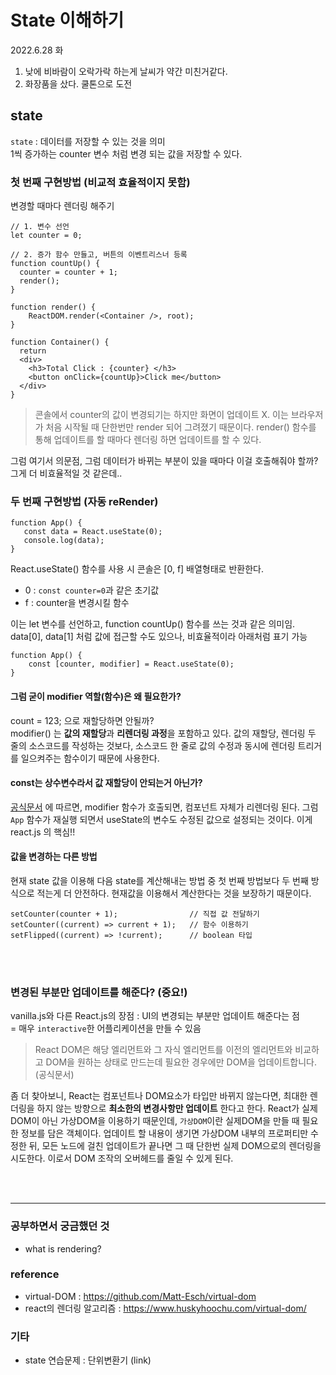 # State 이해하기

2022.6.28 화
1. 낮에 비바람이 오락가락 하는게 날씨가 약간 미친거같다.
2. 화장품을 샀다. 쿨톤으로 도전


## state
`state` : 데이터를 저장할 수 있는 것을 의미
<br>1씩 증가하는 counter 변수 처럼 변경 되는 값을 저장할 수 있다.


### 첫 번째 구현방법 (비교적 효율적이지 못함)
변경할 때마다 렌더링 해주기
```
// 1. 변수 선언
let counter = 0;

// 2. 증가 함수 만들고, 버튼의 이벤트리스너 등록
function countUp() {
  counter = counter + 1;
  render();
}

function render() {
    ReactDOM.render(<Container />, root);
}

function Container() {
  return 
  <div>
    <h3>Total Click : {counter} </h3>
    <button onClick={countUp}>Click me</button>
  </div>
}

```

> 콘솔에서 counter의 값이 변경되기는 하지만 화면이 업데이트 X. 이는 브라우저가 처음 시작될 때 단한번만 render 되어 그려졌기 때문이다. render() 함수를 통해 업데이트를 할 때마다 렌더링 하면 업데이트를 할 수 있다.

그럼 여기서 의문점, 그럼 데이터가 바뀌는 부분이 있을 때마다 이걸 호출해줘야 할까? 그게 더 비효율적일 것 같은데..


### 두 번째 구현방법 (자동 reRender) 
```
function App() {
   const data = React.useState(0);
   console.log(data); 
}
```
React.useState() 함수를 사용 시 콘솔은 [0, f] 배열형태로 반환한다.
- 0 : `const counter=0`과 같은 초기값
- f : counter을 변경시킬 함수

이는 let 변수를 선언하고, function countUp() 함수를 쓰는 것과 같은 의미임.
data[0], data[1] 처럼 값에 접근할 수도 있으나, 비효율적이라 아래처럼 표기 가능

```
function App() {
    const [counter, modifier] = React.useState(0);
}
```

#### 그럼 굳이 modifier 역할(함수)은 왜 필요한가?
count = 123; 으로 재할당하면 안될까?
<br> modifier() 는 **값의 재할당**과 **리렌더링 과정**을 포함하고 있다. 값의 재할당, 렌더링 두 줄의 소스코드를 작성하는 것보다, 소스코드 한 줄로 값의 수정과 동시에 렌더링 트리거를 일으켜주는 함수이기 때문에 사용한다.

#### const는 상수변수라서 값 재할당이 안되는거 아닌가?
[공식문서](https://reactnative.dev/docs/intro-react#:~:text=You%20might%E2%80%99ve%20noticed,of%20isHungry.) 에 따르면, modifier 함수가 호출되면, 컴포넌트 자체가 리렌더링 된다. 
그럼 `App` 함수가 재실행 되면서 useState의 변수도 수정된 값으로 설정되는 것이다.
이게 react.js 의 핵심!!

#### 값을 변경하는 다른 방법
현재 state 값을 이용해 다음 state를 계산해내는 방법 중 첫 번째 방법보다 두 번째 방식으로 적는게 더 안전하다.
현재값을 이용해서 계산한다는 것을 보장하기 때문이다.
```
setCounter(counter + 1);                // 직접 값 전달하기
setCounter((current) => current + 1);   // 함수 이용하기
setFlipped((current) => !current);      // boolean 타입
```

<br><br>

### 변경된 부분만 업데이트를 해준다? (중요!)
vanilla.js와 다른 React.js의 장점 : UI의 변경되는 부분만 업데이트 해준다는 점
<br>= 매우 `interactive`한 어플리케이션을 만들 수 있음

>React DOM은 해당 엘리먼트와 그 자식 엘리먼트를 이전의 엘리먼트와 비교하고 DOM을 원하는 상태로 만드는데 필요한 경우에만 DOM을 업데이트합니다. (공식문서)

좀 더 찾아보니, React는 컴포넌트나 DOM요소가 타입만 바뀌지 않는다면, 최대한 렌더링을 하지 않는 방향으로 **최소한의 변경사항만 업데이트** 한다고 한다.
React가 실제 DOM이 아닌 가상DOM을 이용하기 때문인데, `가상DOM`이란 실제DOM을 만들 때 필요한 정보를 담은 객체이다.
업데이트 할 내용이 생기면 가상DOM 내부의 프로퍼티만 수정한 뒤, 모든 노드에 걸친 업데이트가 끝나면 그 때 단한번 실제 DOM으로의 렌더링을 시도한다. 이로서 DOM 조작의 오버헤드를 줄일 수 있게 된다.

<br><br>

---


### 공부하면서 궁금했던 것
- what is rendering?


### reference
- virtual-DOM : https://github.com/Matt-Esch/virtual-dom
- react의 렌더링 알고리즘 : https://www.huskyhoochu.com/virtual-dom/

### 기타
- state 연습문제 : 단위변환기 (link)
